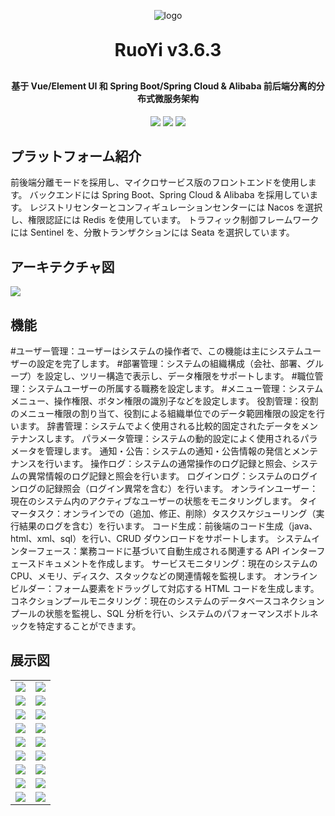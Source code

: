 <p align="center">
	<img alt="logo" src="https://oscimg.oschina.net/oscnet/up-b99b286755aef70355a7084753f89cdb7c9.png">
</p>
<h1 align="center" style="margin: 30px 0 30px; font-weight: bold;">RuoYi v3.6.3</h1>
<h4 align="center">基于 Vue/Element UI 和 Spring Boot/Spring Cloud & Alibaba 前后端分离的分布式微服务架构</h4>
<p align="center">
	<a href="https://gitee.com/y_project/RuoYi-Cloud/stargazers"><img src="https://gitee.com/y_project/RuoYi-Cloud/badge/star.svg?theme=dark"></a>
	<a href="https://gitee.com/y_project/RuoYi-Cloud"><img src="https://img.shields.io/badge/RuoYi-v3.6.3-brightgreen.svg"></a>
	<a href="https://gitee.com/y_project/RuoYi-Cloud/blob/master/LICENSE"><img src="https://img.shields.io/github/license/mashape/apistatus.svg"></a>
</p>

## プラットフォーム紹介

前後端分離モードを採用し、マイクロサービス版のフロントエンドを使用します。
バックエンドには Spring Boot、Spring Cloud & Alibaba を採用しています。
レジストリセンターとコンフィギュレーションセンターには Nacos を選択し、権限認証には Redis を使用しています。
トラフィック制御フレームワークには Sentinel を、分散トランザクションには Seata を選択しています。
  

## アーキテクチャ図

<img src="https://oscimg.oschina.net/oscnet/up-82e9722ecb846786405a904bafcf19f73f3.png"/>

## 機能

#ユーザー管理：ユーザーはシステムの操作者で、この機能は主にシステムユーザーの設定を完了します。
#部署管理：システムの組織構成（会社、部署、グループ）を設定し、ツリー構造で表示し、データ権限をサポートします。
#職位管理：システムユーザーの所属する職務を設定します。
#メニュー管理：システムメニュー、操作権限、ボタン権限の識別子などを設定します。
役割管理：役割のメニュー権限の割り当て、役割による組織単位でのデータ範囲権限の設定を行います。
辞書管理：システムでよく使用される比較的固定されたデータをメンテナンスします。
パラメータ管理：システムの動的設定によく使用されるパラメータを管理します。
通知・公告：システムの通知・公告情報の発信とメンテナンスを行います。
操作ログ：システムの通常操作のログ記録と照会、システムの異常情報のログ記録と照会を行います。
ログインログ：システムのログインログの記録照会（ログイン異常を含む）を行います。
オンラインユーザー：現在のシステム内のアクティブなユーザーの状態をモニタリングします。
タイマータスク：オンラインでの（追加、修正、削除）タスクスケジューリング（実行結果のログを含む）を行います。
コード生成：前後端のコード生成（java、html、xml、sql）を行い、CRUD ダウンロードをサポートします。
システムインターフェース：業務コードに基づいて自動生成される関連する API インターフェースドキュメントを作成します。
サービスモニタリング：現在のシステムの CPU、メモリ、ディスク、スタックなどの関連情報を監視します。
オンラインビルダー：フォーム要素をドラッグして対応する HTML コードを生成します。
コネクションプールモニタリング：現在のシステムのデータベースコネクションプールの状態を監視し、SQL 分析を行い、システムのパフォーマンスボトルネックを特定することができます。



## 展示図

<table>
    <tr>
        <td><img src="https://oscimg.oschina.net/oscnet/cd1f90be5f2684f4560c9519c0f2a232ee8.jpg"/></td>
        <td><img src="https://oscimg.oschina.net/oscnet/1cbcf0e6f257c7d3a063c0e3f2ff989e4b3.jpg"/></td>
    </tr>
    <tr>
        <td><img src="https://oscimg.oschina.net/oscnet/up-8074972883b5ba0622e13246738ebba237a.png"/></td>
        <td><img src="https://oscimg.oschina.net/oscnet/up-9f88719cdfca9af2e58b352a20e23d43b12.png"/></td>
    </tr>
    <tr>
        <td><img src="https://oscimg.oschina.net/oscnet/up-39bf2584ec3a529b0d5a3b70d15c9b37646.png"/></td>
        <td><img src="https://oscimg.oschina.net/oscnet/up-4148b24f58660a9dc347761e4cf6162f28f.png"/></td>
    </tr>
	<tr>
        <td><img src="https://oscimg.oschina.net/oscnet/up-b2d62ceb95d2dd9b3fbe157bb70d26001e9.png"/></td>
        <td><img src="https://oscimg.oschina.net/oscnet/up-d67451d308b7a79ad6819723396f7c3d77a.png"/></td>
    </tr>	 
    <tr>
        <td><img src="https://oscimg.oschina.net/oscnet/5e8c387724954459291aafd5eb52b456f53.jpg"/></td>
        <td><img src="https://oscimg.oschina.net/oscnet/644e78da53c2e92a95dfda4f76e6d117c4b.jpg"/></td>
    </tr>
	<tr>
        <td><img src="https://oscimg.oschina.net/oscnet/up-8370a0d02977eebf6dbf854c8450293c937.png"/></td>
        <td><img src="https://oscimg.oschina.net/oscnet/up-49003ed83f60f633e7153609a53a2b644f7.png"/></td>
    </tr>
	<tr>
        <td><img src="https://oscimg.oschina.net/oscnet/up-d4fe726319ece268d4746602c39cffc0621.png"/></td>
        <td><img src="https://oscimg.oschina.net/oscnet/up-c195234bbcd30be6927f037a6755e6ab69c.png"/></td>
    </tr>
	<tr>
        <td><img src="https://oscimg.oschina.net/oscnet/up-ece3fd37a3d4bb75a3926e905a3c5629055.png"/></td>
        <td><img src="https://oscimg.oschina.net/oscnet/up-92ffb7f3835855cff100fa0f754a6be0d99.png"/></td>
    </tr>
    <tr>
        <td><img src="https://oscimg.oschina.net/oscnet/up-ff9e3066561574aca73005c5730c6a41f15.png"/></td>
        <td><img src="https://oscimg.oschina.net/oscnet/up-5e4daac0bb59612c5038448acbcef235e3a.png"/></td>
    </tr>
</table>
